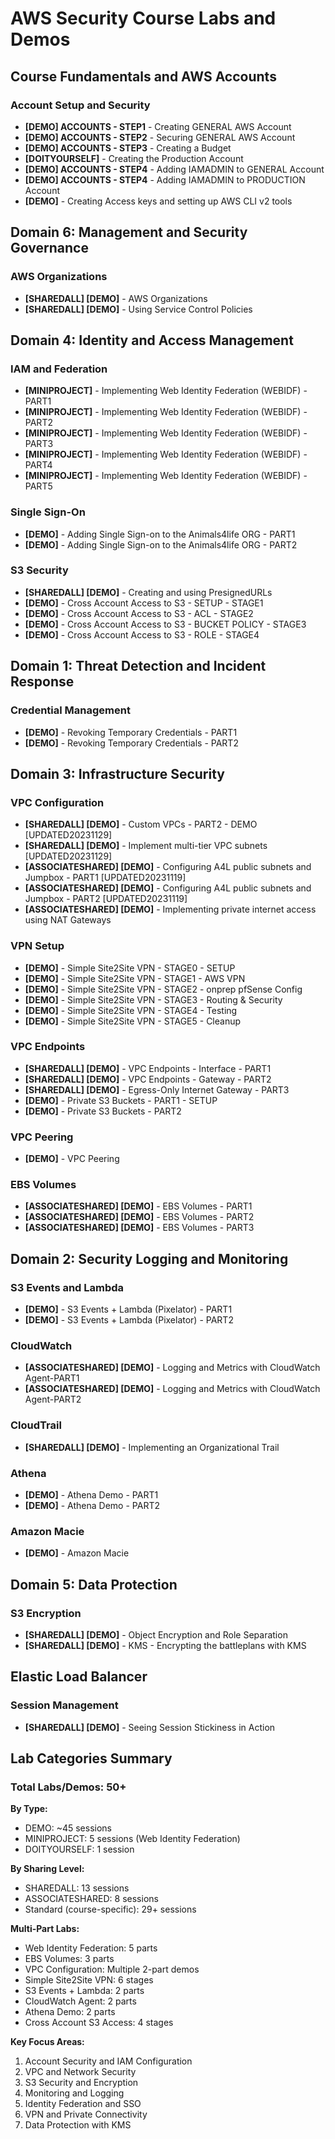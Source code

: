 # AWS Security Course Labs and Demos

## Course Fundamentals and AWS Accounts

### Account Setup and Security
- **[DEMO] ACCOUNTS - STEP1** - Creating GENERAL AWS Account
- **[DEMO] ACCOUNTS - STEP2** - Securing GENERAL AWS Account  
- **[DEMO] ACCOUNTS - STEP3** - Creating a Budget
- **[DOITYOURSELF]** - Creating the Production Account
- **[DEMO] ACCOUNTS - STEP4** - Adding IAMADMIN to GENERAL Account
- **[DEMO] ACCOUNTS - STEP4** - Adding IAMADMIN to PRODUCTION Account
- **[DEMO]** - Creating Access keys and setting up AWS CLI v2 tools

## Domain 6: Management and Security Governance

### AWS Organizations
- **[SHAREDALL] [DEMO]** - AWS Organizations
- **[SHAREDALL] [DEMO]** - Using Service Control Policies

## Domain 4: Identity and Access Management

### IAM and Federation
- **[MINIPROJECT]** - Implementing Web Identity Federation (WEBIDF) - PART1
- **[MINIPROJECT]** - Implementing Web Identity Federation (WEBIDF) - PART2
- **[MINIPROJECT]** - Implementing Web Identity Federation (WEBIDF) - PART3
- **[MINIPROJECT]** - Implementing Web Identity Federation (WEBIDF) - PART4
- **[MINIPROJECT]** - Implementing Web Identity Federation (WEBIDF) - PART5

### Single Sign-On
- **[DEMO]** - Adding Single Sign-on to the Animals4life ORG - PART1
- **[DEMO]** - Adding Single Sign-on to the Animals4life ORG - PART2

### S3 Security
- **[SHAREDALL] [DEMO]** - Creating and using PresignedURLs
- **[DEMO]** - Cross Account Access to S3 - SETUP - STAGE1
- **[DEMO]** - Cross Account Access to S3 - ACL - STAGE2
- **[DEMO]** - Cross Account Access to S3 - BUCKET POLICY - STAGE3
- **[DEMO]** - Cross Account Access to S3 - ROLE - STAGE4

## Domain 1: Threat Detection and Incident Response

### Credential Management
- **[DEMO]** - Revoking Temporary Credentials - PART1
- **[DEMO]** - Revoking Temporary Credentials - PART2

## Domain 3: Infrastructure Security

### VPC Configuration
- **[SHAREDALL] [DEMO]** - Custom VPCs - PART2 - DEMO [UPDATED20231129]
- **[SHAREDALL] [DEMO]** - Implement multi-tier VPC subnets [UPDATED20231129]
- **[ASSOCIATESHARED] [DEMO]** - Configuring A4L public subnets and Jumpbox - PART1 [UPDATED20231119]
- **[ASSOCIATESHARED] [DEMO]** - Configuring A4L public subnets and Jumpbox - PART2 [UPDATED20231119]
- **[ASSOCIATESHARED] [DEMO]** - Implementing private internet access using NAT Gateways

### VPN Setup
- **[DEMO]** - Simple Site2Site VPN - STAGE0 - SETUP
- **[DEMO]** - Simple Site2Site VPN - STAGE1 - AWS VPN
- **[DEMO]** - Simple Site2Site VPN - STAGE2 - onprep pfSense Config
- **[DEMO]** - Simple Site2Site VPN - STAGE3 - Routing & Security
- **[DEMO]** - Simple Site2Site VPN - STAGE4 - Testing
- **[DEMO]** - Simple Site2Site VPN - STAGE5 - Cleanup

### VPC Endpoints
- **[SHAREDALL] [DEMO]** - VPC Endpoints - Interface - PART1
- **[SHAREDALL] [DEMO]** - VPC Endpoints - Gateway - PART2
- **[SHAREDALL] [DEMO]** - Egress-Only Internet Gateway - PART3
- **[DEMO]** - Private S3 Buckets - PART1 - SETUP
- **[DEMO]** - Private S3 Buckets - PART2

### VPC Peering
- **[DEMO]** - VPC Peering

### EBS Volumes
- **[ASSOCIATESHARED] [DEMO]** - EBS Volumes - PART1
- **[ASSOCIATESHARED] [DEMO]** - EBS Volumes - PART2
- **[ASSOCIATESHARED] [DEMO]** - EBS Volumes - PART3

## Domain 2: Security Logging and Monitoring

### S3 Events and Lambda
- **[DEMO]** - S3 Events + Lambda (Pixelator) - PART1
- **[DEMO]** - S3 Events + Lambda (Pixelator) - PART2

### CloudWatch
- **[ASSOCIATESHARED] [DEMO]** - Logging and Metrics with CloudWatch Agent-PART1
- **[ASSOCIATESHARED] [DEMO]** - Logging and Metrics with CloudWatch Agent-PART2

### CloudTrail
- **[SHAREDALL] [DEMO]** - Implementing an Organizational Trail

### Athena
- **[DEMO]** - Athena Demo - PART1
- **[DEMO]** - Athena Demo - PART2

### Amazon Macie
- **[DEMO]** - Amazon Macie

## Domain 5: Data Protection

### S3 Encryption
- **[SHAREDALL] [DEMO]** - Object Encryption and Role Separation
- **[SHAREDALL] [DEMO]** - KMS - Encrypting the battleplans with KMS

## Elastic Load Balancer

### Session Management
- **[SHAREDALL] [DEMO]** - Seeing Session Stickiness in Action

## Lab Categories Summary

### Total Labs/Demos: 50+

**By Type:**
- DEMO: ~45 sessions
- MINIPROJECT: 5 sessions (Web Identity Federation)
- DOITYOURSELF: 1 session

**By Sharing Level:**
- SHAREDALL: 13 sessions
- ASSOCIATESHARED: 8 sessions
- Standard (course-specific): 29+ sessions

**Multi-Part Labs:**
- Web Identity Federation: 5 parts
- EBS Volumes: 3 parts
- VPC Configuration: Multiple 2-part demos
- Simple Site2Site VPN: 6 stages
- S3 Events + Lambda: 2 parts
- CloudWatch Agent: 2 parts
- Athena Demo: 2 parts
- Cross Account S3 Access: 4 stages

**Key Focus Areas:**
1. Account Security and IAM Configuration
2. VPC and Network Security
3. S3 Security and Encryption
4. Monitoring and Logging
5. Identity Federation and SSO
6. VPN and Private Connectivity
7. Data Protection with KMS